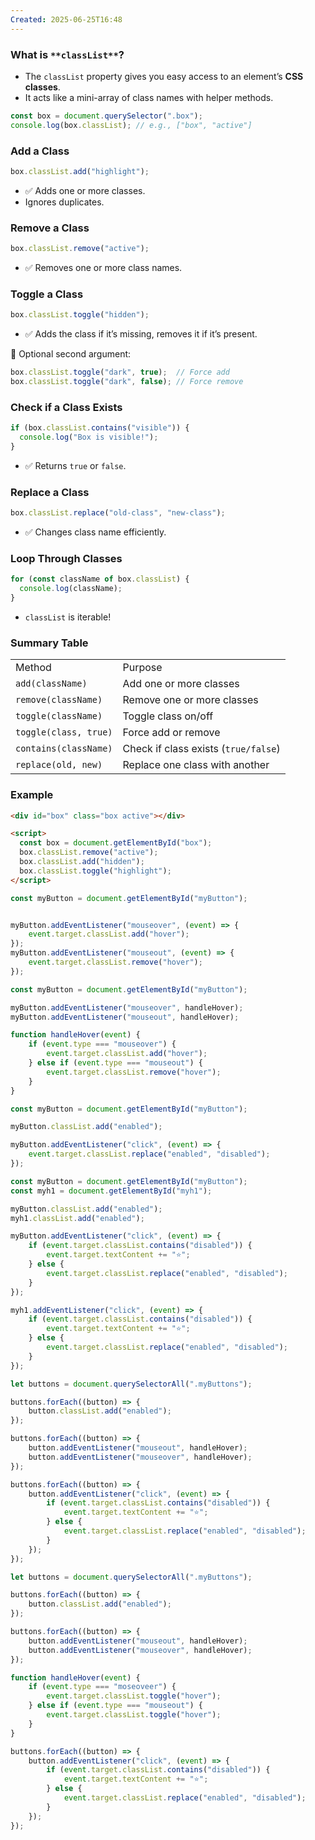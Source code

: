 ```yaml
---
Created: 2025-06-25T16:48
---
```

### **What is** `**classList**`**?**

- The `classList` property gives you easy access to an element’s **CSS classes**.
- It acts like a mini-array of class names with helper methods.

```JavaScript
const box = document.querySelector(".box");
console.log(box.classList); // e.g., ["box", "active"]
```

  

### **Add a Class**

```JavaScript
box.classList.add("highlight");
```

- ✅ Adds one or more classes.
- Ignores duplicates.

  

### **Remove a Class**

```JavaScript
box.classList.remove("active");
```

- ✅ Removes one or more class names.

  

### **Toggle a Class**

```JavaScript
box.classList.toggle("hidden");
```

- ✅ Adds the class if it’s missing, removes it if it’s present.

🔁 Optional second argument:

```JavaScript
box.classList.toggle("dark", true);  // Force add
box.classList.toggle("dark", false); // Force remove
```

  

### **Check if a Class Exists**

```JavaScript
if (box.classList.contains("visible")) {
  console.log("Box is visible!");
}
```

- ✅ Returns `true` or `false`.

  

### **Replace a Class**

```JavaScript
box.classList.replace("old-class", "new-class");
```

- ✅ Changes class name efficiently.

  

### **Loop Through Classes**

```JavaScript
for (const className of box.classList) {
  console.log(className);
}
```

- `classList` is iterable!

  

### Summary Table

|   |   |
|---|---|
|Method|Purpose|
|`add(className)`|Add one or more classes|
|`remove(className)`|Remove one or more classes|
|`toggle(className)`|Toggle class on/off|
|`toggle(class, true)`|Force add or remove|
|`contains(className)`|Check if class exists (`true/false`)|
|`replace(old, new)`|Replace one class with another|

  

### Example

```HTML
<div id="box" class="box active"></div>

<script>
  const box = document.getElementById("box");
  box.classList.remove("active");
  box.classList.add("hidden");
  box.classList.toggle("highlight");
</script>
```

  

```JavaScript
const myButton = document.getElementById("myButton");


myButton.addEventListener("mouseover", (event) => {
    event.target.classList.add("hover");
});
myButton.addEventListener("mouseout", (event) => {
    event.target.classList.remove("hover");
});
```

```JavaScript
const myButton = document.getElementById("myButton");

myButton.addEventListener("mouseover", handleHover);
myButton.addEventListener("mouseout", handleHover);

function handleHover(event) {
    if (event.type === "mouseover") {
        event.target.classList.add("hover");
    } else if (event.type === "mouseout") {
        event.target.classList.remove("hover");
    }
}
```

  

```JavaScript
const myButton = document.getElementById("myButton");

myButton.classList.add("enabled");

myButton.addEventListener("click", (event) => {
    event.target.classList.replace("enabled", "disabled");
});
```

  

```JavaScript
const myButton = document.getElementById("myButton");
const myh1 = document.getElementById("myh1");

myButton.classList.add("enabled");
myh1.classList.add("enabled");

myButton.addEventListener("click", (event) => {
    if (event.target.classList.contains("disabled")) {
        event.target.textContent += "⭐";
    } else {
        event.target.classList.replace("enabled", "disabled");
    }
});

myh1.addEventListener("click", (event) => {
    if (event.target.classList.contains("disabled")) {
        event.target.textContent += "⭐";
    } else {
        event.target.classList.replace("enabled", "disabled");
    }
});
```

  

```JavaScript
let buttons = document.querySelectorAll(".myButtons");

buttons.forEach((button) => {
    button.classList.add("enabled");
});

buttons.forEach((button) => {
    button.addEventListener("mouseout", handleHover);
    button.addEventListener("mouseover", handleHover);
});

buttons.forEach((button) => {
    button.addEventListener("click", (event) => {
        if (event.target.classList.contains("disabled")) {
            event.target.textContent += "⭐";
        } else {
            event.target.classList.replace("enabled", "disabled");
        }
    });
});
```

  

```JavaScript
let buttons = document.querySelectorAll(".myButtons");

buttons.forEach((button) => {
    button.classList.add("enabled");
});

buttons.forEach((button) => {
    button.addEventListener("mouseout", handleHover);
    button.addEventListener("mouseover", handleHover);
});

function handleHover(event) {
    if (event.type === "moseoveer") {
        event.target.classList.toggle("hover");
    } else if (event.type === "mouseout") {
        event.target.classList.toggle("hover");
    }
}

buttons.forEach((button) => {
    button.addEventListener("click", (event) => {
        if (event.target.classList.contains("disabled")) {
            event.target.textContent += "⭐";
        } else {
            event.target.classList.replace("enabled", "disabled");
        }
    });
});
```